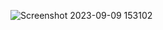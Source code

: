 ![Screenshot 2023-09-09 153102](https://github.com/gawali1256/Internship_integration/assets/102585672/e9fff97e-35ac-4ae0-be53-eb99a575974a)
